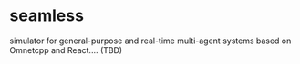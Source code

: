 # seamless
simulator for general-purpose and real-time multi-agent systems based on Omnetcpp and React.... (TBD)
